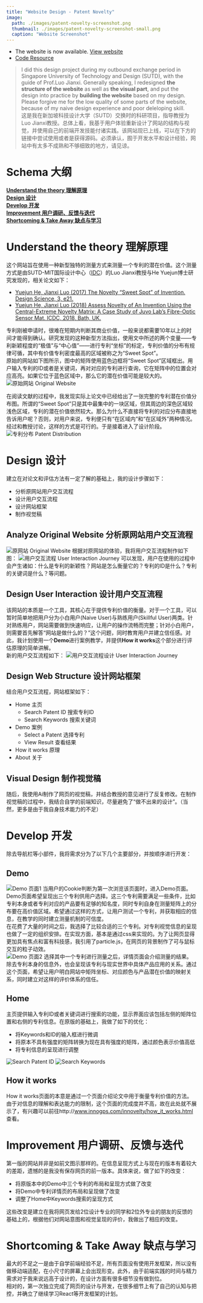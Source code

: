 ```yaml
---
title: "Website Design - Patent Novelty"
image: 
  path: ./images/patent-novelty-screenshot.png
  thumbnail: ./images/patent-novelty-screenshot-small.png
  caption: "Website Screenshot"
---
```

- The website is now available. [View website](http://www.innogps.com/innovelty/index.html) <br>
- <i class="fab fa-github"></i> [Code Resource](https://github.com/yanzhanglee/Patent-Novelty-Website)

> I did this design project during my outbound exchange period in Singapore University of Technology and Design (SUTD), with the guide of Prof.Luo Jianxi. Generally speaking, I redesigned **the structure of the website** as well as **the visual part**, and put the design into practice by **building the website** based on my design. Please forgive me for the low quality of some parts of the website, because of my naive design experience and poor deleloping skill. <br>
> 这是我在新加坡科技设计大学（SUTD）交换时的科研项目，指导教授为Luo Jianxi教授。总体上看，我基于用户体验重新设计了网站的结构与视觉，并使用自己的前端开发技能付诸实践。该网站现已上线，可以在下方的链接中尝试使用或者是获得源码。必须承认，囿于开发水平和设计经验，网站中有太多不成熟和不够细致的地方，请见谅。

# Schema 大纲
**[Understand the theory 理解原理](#understand-the-theory-理解原理)**
<br>
**[Design 设计](#design-设计)**
<br>
**[Develop 开发](#develop-开发)**
<br>
**[Improvement 用户调研、反馈与迭代](#improvement-用户调研反馈与迭代)**
<br>
**[Shortcoming & Take Away 缺点与学习](#shortcoming-take-away-缺点与学习)**


# Understand the theory 理解原理
这个网站旨在使用一种新型独特的测量方式来测量一个专利的潜在价值。这个测量方式是由SUTD-MIT国际设计中心（[IDC](https://idc.sutd.edu.sg/)）的Luo Jianxi教授与He Yuejun博士研究发现的，相关论文如下：
<br>
- [Yuejun He, Jianxi Luo (2017) The Novelty “Sweet Spot” of Invention. Design Science, 3, e21.](https://www.cambridge.org/core/journals/design-science/article/novelty-sweet-spot-of-invention/48206051FC302693D375AB151B3BA9C7)
- [Yuejun He, Jianxi Luo (2018) Assess Novelty of An Invention Using the Central-Extreme Novelty Matrix: A Case Study of Juvo Lab’s Fibre-Optic Sensor Mat. ICDC, 2018, Bath, UK.](https://www.designsociety.org/publication/40709/ASSESS+NOVELTY+OF+AN+INVENTION+USING+THE+CENTRAL-EXTREME+NOVELTY+MATRIX%3A+A+CASE+STUDY+OF+JUVO+LAB%27S+FIBRE-OPTIC+SENSOR+MAT)

专利刚被申请时，很难在短期内判断其商业价值，一般来说都需要10年以上的时间才能得到确认。研究发现的这种新型方法指出，使用文中所述的两个变量——专利新颖程度的“极值”与“中心值”——进行专利“坐标”的标定，专利价值的分布有规律可循，其中有价值专利密度最高的区域被称之为“Sweet Spot”。
<br>
原始的网站如下图所示，图中的矩阵使用蓝色边框将“Sweet Spot”区域框出。用户输入专利的ID或者是关键词，再对对应的专利进行查询，它在矩阵中的位置会对应高亮。如果它位于蓝色区域中，那么它的潜在价值可能是较大的。
![原始网站 Original Website](http://img.oh-eureka.com/pics/2019-02-27-original-website.jpg)

在阅读文献的过程中，我发现实际上论文中已经给出了一张完整的专利潜在价值分布图。所谓的“Sweet Spot”只是其中最集中的一块区域，但其周边的深色区域较浅色区域，专利的潜在价值依然较大。那么为什么不直接将专利的对应分布直接地告诉用户呢？否则，对用户来说，专利便只有“在区域内”和“在区域外”两种情况。经过和教授讨论，这样的方式是可行的。于是接着进入了设计阶段。
![专利分布 Patent Distribution](http://img.oh-eureka.com/pics/2019-02-27-patent-distribution.png)

# Design 设计

建立在对论文和评估方法有一定了解的基础上，我的设计步骤如下：
- 分析原网站用户交互流程
- 设计用户交互流程
- 设计网站框架
- 制作视觉稿

## Analyze Original Website 分析原网站用户交互流程
![原网站 Original Website](http://img.oh-eureka.com/pics/2019-02-27-original-website-view.png)
根据对原网站的体验，我将用户交互流程制作如下图：
![用户交互流程 User Interaction Journey](http://img.oh-eureka.com/pics/2019-02-27-original-user-journey.png)
可以发现，用户在使用的过程中会产生诸如：什么是专利的新颖性？网站是怎么衡量它的？专利的ID是什么？专利的关键词是什么？等问题。<br>

## Design User Interaction 设计用户交互流程
该网站的本质是一个工具，其核心在于提供专利价值的衡量。对于一个工具，可以暂时简单地把用户分为小白用户(Naive User)与熟练用户(Skillful User)两类。针对熟练用户，网站需要做到快速响应，让用户的操作流畅而完整；针对小白用户，则需要首先解答“网站是做什么的？”这个问题，同时教育用户并建立信任感。对此，我计划使用一个**Demo**进行案例教学，并提供**How it works**这个部分进行评估原理的简单讲解。<br>
新的用户交互流程如下：
![用户交互流程设计 User Interaction Journey](http://img.oh-eureka.com/pics/2019-02-27-new-user-journey-1.png)

## Design Web Structure 设计网站框架
结合用户交互流程，网站框架如下：
- Home 主页
  - Search Patent ID 搜索专利ID
  - Search Keywords 搜索关键词
- Demo 案例
  - Select a Patent 选择专利
  - View Result 查看结果
- How it works 原理
- About 关于

## Visual Design 制作视觉稿
随后，我使用Ai制作了网页的视觉稿，并结合教授的意见进行了反复修改。在制作视觉稿的过程中，我结合自学的前端知识，尽量避免了“做不出来的设计”。（当然，更多是由于我自身技术能力的不足）

# Develop 开发
除去导航栏等小部件，我将需求分为了以下几个主要部分，并按顺序进行开发：
## Demo
![Demo 页面1](http://img.oh-eureka.com/pics/2019-02-27-DEMO1.jpg)
当用户的Cookie判断为第一次浏览该页面时，进入Demo页面。Demo页面希望呈现出三个专利供用户选择。这三个专利需要满足一些条件，比如专利本身或者专利对应的产品要有足够的知名度，同时专利自身在测量矩阵上的分布要在高价值区域。希望通过这样的方式，让用户测试一个专利，并获取相应的信息，在教学的同时建立测量机制的可信度。<br>
在花费了大量的时间之后，我选择了比较合适的三个专利。对专利视觉信息的呈现也做了一定的组织安排。在实现方面，基本是通过css来实现的。为了让网页显得更加具有焦点和富有科技感，我引用了particle.js，在网页的背景制作了可与鼠标交互的粒子动效。<br>
![Demo 页面2](http://img.oh-eureka.com/pics/2019-02-28-DEMO2.jpg)
选择其中一个专利进行测量之后，详情页面会介绍测量的结果。除去专利本身的信息外，也会呈现该专利与现实世界中具体产品应用的关系。通过这个页面，希望让用户明白网站中矩阵坐标、对应颜色与产品潜在价值的映射关系，同时建立对这样的评价体系的信任。

## Home
主页提供输入专利ID或者关键词进行搜索的功能，显示界面应该包括左侧的矩阵位置和右侧的专利信息。在原版的基础上，我做了如下的优化：
- 将Keywords和ID的输入框进行微调
- 将原本不具有强度的矩阵转换为现在具有强度的矩阵，通过颜色表示价值高低
- 将专利信息的呈现进行调整

![Search Patent ID](http://img.oh-eureka.com/pics/2019-03-01-ID.jpg)
![Search Keywords](http://img.oh-eureka.com/pics/2019-03-01-KEYWORD.png)

## How it works
How it works页面的本意是通过一个页面介绍论文中用于衡量专利价值的方法。由于对信息的理解和表达能力的限制，这个页面的完成度并不高，故在此处就不展示了，有兴趣可以前往http://www.innogps.com/innovelty/how_it_works.html 查看。

# Improvement 用户调研、反馈与迭代
第一版的网站并非是如前文图示那样的。在信息呈现方式上与现在的版本有着较大的差距，遗憾的是我没有保存网页的前一版本。具体来说，做了如下的改变：
- 将原版本中的Demo中三个专利的布局和呈现方式做了改变
- 将Demo中专利详情页的布局和呈现做了改变
- 调整了Home中Keywords搜索的呈现方式

这些改变是建立在我将网页发给2位设计专业的同学和2位外专业的朋友的反馈的基础上的，根据他们对网站意图和视觉呈现的评价，我做出了相应的改变。

# Shortcoming & Take Away 缺点与学习
最大的不足之一是由于自学前端经验不足，所有页面没有使用开发框架，所以没有做移动端适配，在小尺寸的屏幕上会出现形变。此外，由于前端实践的时间与精力需求对于我来说远高于设计的，在设计方面有很多细节没有做到位。<br>
相对的，第一次独立完成了网页的设计与开发，在很多细节上有了自己的认知与把控，并确立了继续学习React等开发框架的计划。

